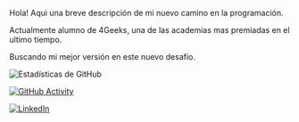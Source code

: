 Hola! Aquì una breve descripción de mi nuevo camino en la programación.

Actualmente alumno de 4Geeks, una de las academias mas premiadas en el ultimo tiempo. 

Buscando mi mejor versión en este nuevo desafío. 

![Estadísticas de GitHub](https://github-readme-stats.vercel.app/api?username=ferreirasegundo&show_icons=true&theme=radical)


[![GitHub Activity](https://github-readme-activity-graph.vercel.app/graph?username=ferreirasegundo&theme=react-dark)](https://github.com/ferreirasegundo)

[![LinkedIn](https://img.shields.io/badge/LinkedIn-Profile-blue?style=flat&logo=linkedin)](https://www.linkedin.com/in/[ferreirasegundo](https://www.linkedin.com/in/segundo-ferreira-794647110/)/)





<!--
**ferreirasegundo/ferreirasegundo** is a ✨ _special_ ✨ repository because its `README.md` (this file) appears on your GitHub profile.

Here are some ideas to get you started:

- 🔭 I’m currently working on ...
- 🌱 I’m currently learning ...
- 👯 I’m looking to collaborate on ...
- 🤔 I’m looking for help with ...
- 💬 Ask me about ...
- 📫 How to reach me: ...
- 😄 Pronouns: ...
- ⚡ Fun fact: ...
-->
